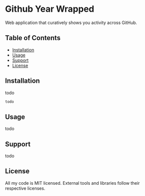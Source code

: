 # Github Year Wrapped

Web application that curatively shows you activity across GitHub.

## Table of Contents

- [Installation](#installation)
- [Usage](#usage)
- [Support](#support)
- [License](#license)

## Installation

todo

```sh
todo
```

## Usage

todo

## Support

todo

## License

All my code is MIT licensed. External tools and libraries follow their respective licenses.
